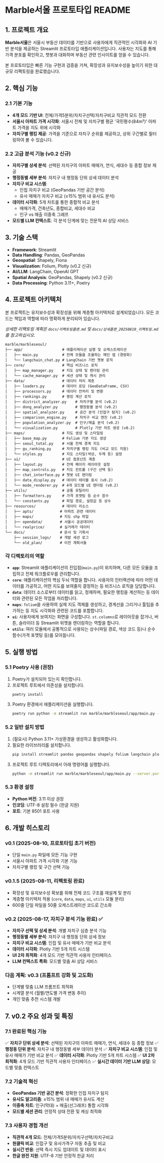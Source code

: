 # Marble서울 프로토타입 README

## 1. 프로젝트 개요

**Marble서울**은 서울시 부동산 데이터를 기반으로 사용자에게 직관적인 시각화와 AI 기반 분석을 제공하는 Streamlit 프로토타입 애플리케이션입니다. 사용자는 지도를 통해 가격 분포를 확인하고, 챗봇과 대화하며 부동산 관련 인사이트를 얻을 수 있습니다.

본 프로토타입은 빠른 기능 구현과 검증을 거쳐, 확장성과 유지보수성을 높이기 위한 대규모 리팩토링을 완료했습니다.

## 2. 핵심 기능

### 2.1 기본 기능
- **4개 모드 기반 UI**: 전체/가격5분위/자치구선택/자치구비교 직관적 모드 전환
- **서울시 아파트 가격 시각화**: 서울시 전체 및 자치구별 평균 '국민평수(84m²)' 아파트 가격을 지도 위에 시각화
- **자치구별 랭킹 제공**: 가격을 기준으로 자치구 순위를 제공하고, 상위 구간별로 필터링하여 볼 수 있습니다.

### 2.2 고급 분석 기능 (v0.2 신규)
- **자치구별 상세 분석**: 선택된 자치구의 아파트 매매가, 연식, 세대수 등 종합 정보 제공
- **행정동별 세부 분석**: 자치구 내 행정동 단위 상세 데이터 분석
- **자치구 비교 시스템**: 
  - 인접 자치구 비교 (GeoPandas 기반 공간 분석)
  - 유사 매매가 자치구 비교 (±15% 범위 내 유사도 분석)
- **데이터 시각화**: 5개 차트를 통한 종합적 비교 분석
  - 매매가격, 건축년도, 종합비교, 세대수 비교
  - 인구 vs 매출 이중축 그래프
- **모드별 LLM 컨텍스트**: 각 분석 단계에 맞는 전문적 AI 상담 서비스

## 3. 기술 스택

- **Framework**: Streamlit
- **Data Handling**: Pandas, GeoPandas
- **Geospatial**: Shapely, Fiona
- **Visualization**: Folium, Plotly (v0.2 신규)
- **AI/LLM**: LangChain, OpenAI GPT
- **Spatial Analysis**: GeoPandas, Shapely (v0.2 신규)
- **Data Processing**: Python 3.11+, Poetry

## 4. 프로젝트 아키텍처

본 프로젝트는 유지보수성과 확장성을 위해 계층형 아키텍처로 설계되었습니다. 모든 코드는 책임과 역할에 따라 명확하게 분리되어 있습니다.

*상세한 리팩토링 계획은 `docs/리팩토링플랜.md` 및 `docs/상세플랜_20250810_리팩토링.md`를 참고하십시오.*

```
marble/marbleseoul/
├── app/                  # 애플리케이션 실행 및 오케스트레이션
│   ├── main.py           # 전체 모듈을 조율하는 메인 앱 (경량화)
│   └── langchain_chat.py # LangChain 기반 챗봇 로직
├── core/                 # 핵심 비즈니스 로직
│   ├── map_manager.py    # 지도 상태 및 렌더링 관리
│   └── cache_manager.py  # 세션 상태 및 캐시 관리
├── data/                 # 데이터 처리 계층
│   ├── loaders.py        # 데이터 로딩 (GeoDataFrame, CSV)
│   ├── processors.py     # 데이터 전처리 및 변환
│   ├── rankings.py       # 랭킹 계산 로직
│   ├── district_analyzer.py    # 자치구별 분석 (v0.2)
│   ├── dong_analyzer.py        # 행정동별 분석 (v0.2)
│   ├── spatial_analyzer.py     # 공간 분석 (인접구 탐지) (v0.2)
│   ├── comparison_engine.py    # 자치구 비교 엔진 (v0.2)
│   ├── population_analyzer.py  # 인구/매출 분석 (v0.2)
│   └── visualization.py        # Plotly 기반 차트 생성 (v0.2)
├── maps/                 # 지도 생성 및 스타일링
│   ├── base_map.py       # Folium 기본 지도 생성
│   ├── seoul_total.py    # 서울 전체 경계 지도
│   ├── gu_ranking.py     # 자치구별 랭킹 지도 (비교 모드 지원)
│   └── styles.py         # 지도 스타일(색상, 두께 등) 설정
├── ui/                   # UI 컴포넌트 계층
│   ├── layout.py         # 전체 페이지 레이아웃 설정
│   ├── map_controls.py   # 지도 컨트롤 (구간 선택 등)
│   ├── chat_interface.py # 챗봇 UI 렌더링
│   ├── data_display.py   # 데이터 테이블 표시 (v0.2)
│   └── mode_renderer.py  # 4개 모드별 UI 렌더링 (v0.2)
├── utils/                # 공통 유틸리티
│   ├── formatters.py     # 가격 포맷팅 등 순수 함수
│   └── constants.py      # 파일 경로, 설정값 등 상수
├── resources/            # 데이터 리소스
│   ├── apts/            # 아파트 관련 데이터
│   ├── maps/            # 지도 shp 파일
│   ├── opendata/        # 서울시 공공데이터
│   └── realprice/       # 실거래가 데이터
└── docs/                # 문서 및 기획서
    ├── session_logs/    # 개발 세션 로그
    └── old_plan/        # 이전 계획서들
```

### 각 디렉토리의 역할

-   **`app`**: Streamlit 애플리케이션의 진입점(`main.py`)이 위치하며, 다른 모든 모듈을 조립하고 전체 워크플로우를 관리합니다.
-   **`core`**: 애플리케이션의 핵심 두뇌 역할을 합니다. 사용자의 인터랙션에 따라 어떤 데이터를 가공하고, 어떤 지도를 보여줄지 결정하는 등 비즈니스 로직을 담당합니다.
-   **`data`**: 데이터 소스로부터 데이터를 읽고, 정제하며, 필요한 랭킹을 계산하는 등 데이터와 관련된 모든 작업을 처리합니다.
-   **`maps`**: `folium`을 사용하여 실제 지도 객체를 생성하고, 경계선을 그리거나 툴팁을 추가하는 등 지도 시각화와 관련된 코드를 포함합니다.
-   **`ui`**: 사용자에게 보여지는 화면을 구성합니다. `st.columns`로 레이아웃을 잡거나, 버튼, 슬라이더 등 Streamlit 위젯을 렌더링하는 역할을 합니다.
-   **`utils`**: 여러 모듈에서 공통적으로 사용되는 상수(파일 경로, 색상 코드 등)나 순수 함수(가격 포맷팅 등)를 모아둡니다.

## 5. 실행 방법

### 5.1 Poetry 사용 (권장)
1. Poetry가 설치되어 있는지 확인합니다.
2. 프로젝트 루트에서 의존성을 설치합니다.
   ```bash
   poetry install
   ```
3. Poetry 환경에서 애플리케이션을 실행합니다.
   ```bash
   poetry run python -m streamlit run marble/marbleseoul/app/main.py --server.port 8501
   ```

### 5.2 일반 설치 방법
1. (필요시) Python 3.11+ 가상환경을 생성하고 활성화합니다.
2. 필요한 라이브러리를 설치합니다.
   ```bash
   pip install streamlit pandas geopandas shapely folium langchain plotly fiona
   ```
3. 프로젝트 루트 디렉토리에서 아래 명령어를 실행합니다.
   ```bash
   python -m streamlit run marble/marbleseoul/app/main.py --server.port 8501
   ```

### 5.3 환경 설정
- **Python 버전**: 3.11 이상 권장
- **인코딩**: UTF-8 설정 필수 (한글 지원)
- **포트**: 기본 8501 포트 사용

## 6. 개발 히스토리

### v0.1 (2025-08-10, 프로토타입 초기 버전)
- 단일 `main.py` 파일에 모든 기능 구현
- 서울시 아파트 가격 시각화 기본 기능
- 자치구별 랭킹 및 구간 선택 기능

### v0.1.5 (2025-08-11, 리팩토링 완료)
- 확장성 및 유지보수성 확보를 위해 전체 코드 구조를 재설계 및 분리
- 계층형 아키텍처 적용 (`core`, `data`, `maps`, `ui`, `utils` 모듈 분리)
- 600줄 단일 파일을 50줄 오케스트레이션 코드로 간소화

### v0.2 (2025-08-17, 자치구 분석 기능 완료) ✅
- **자치구 선택 및 상세 분석**: 개별 자치구 심층 분석 기능
- **행정동별 세부 분석**: 자치구 내 행정동 단위 상세 정보
- **자치구 비교 시스템**: 인접 및 유사 매매가 기반 비교 분석
- **데이터 시각화**: Plotly 기반 5개 차트 시스템
- **UI 2차 최적화**: 4개 모드 기반 직관적 사용자 인터페이스
- **LLM 컨텍스트 특화**: 모드별 맞춤 AI 상담 서비스

### 다음 계획: v0.3 (프롬프트 강화 및 고도화)
- 단계별 맞춤 LLM 프롬프트 최적화
- 시계열 분석 (월별/연도별 가격 변동 추이)
- 개인 맞춤 추천 시스템 개발

## 7. v0.2 주요 성과 및 특징

### 7.1 완료된 핵심 기능
✅ **자치구 단위 상세 분석**: 선택된 자치구의 아파트 매매가, 연식, 세대수 등 종합 정보
✅ **행정동 단위 분석**: 자치구 내 행정동별 세부 데이터 분석
✅ **자치구 비교 시스템**: 인접 및 유사 매매가 기반 비교 분석 
✅ **데이터 시각화**: Plotly 기반 5개 차트 시스템
✅ **UI 2차 최적화**: 4개 모드 기반 직관적 사용자 인터페이스
✅ **실시간 데이터 기반 LLM 상담**: 모드별 맞춤 컨텍스트

### 7.2 기술적 혁신
- **GeoPandas 기반 공간 분석**: 정확한 인접 자치구 탐지
- **유사도 알고리즘**: ±15% 범위 내 매매가 유사도 계산
- **이중축 차트**: 인구(막대) + 매출(선그래프) 통합 시각화
- **모드별 세션 관리**: 안정적 상태 전환 및 캐싱 최적화

### 7.3 사용자 경험 개선
- **직관적 4개 모드**: 전체/가격5분위/자치구선택/자치구비교
- **원클릭 비교**: 인접구 및 유사가격구 자동 추출 및 비교
- **실시간 반응**: 선택 즉시 지도 업데이트 및 데이터 표시
- **한글 완전 지원**: UTF-8 기반 안정적 한글 처리
